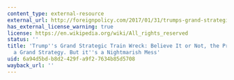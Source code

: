 ```yaml
---
content_type: external-resource
external_url: http://foreignpolicy.com/2017/01/31/trumps-grand-strategic-train-wreck/
has_external_license_warning: true
license: https://en.wikipedia.org/wiki/All_rights_reserved
status: ''
title: 'Trump''s Grand Strategic Train Wreck: Believe It or Not, the President has
  a Grand Strategy. But it''s a Nightmarish Mess'
uid: 6a94d5bd-b8d2-429f-a9f2-7634b85d5708
wayback_url: ''
---
```


